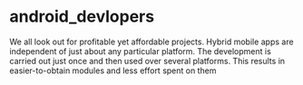 # android_devlopers
We all look out for profitable yet affordable projects. Hybrid mobile apps are independent of just about any particular platform. The development is carried out just once and then used over several platforms. This results in easier-to-obtain modules and less effort spent on them
